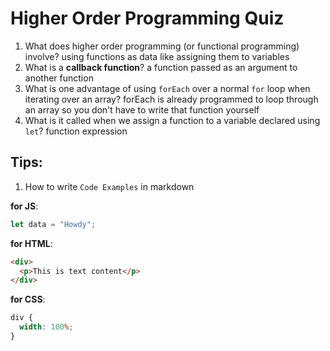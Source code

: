 # Higher Order Programming Quiz

1. What does higher order programming (or functional programming) involve?
   using functions as data like assigning them to variables
2. What is a **callback function**?
   a function passed as an argument to another function
3. What is one advantage of using `forEach` over a normal `for` loop when iterating over an array?
   forEach is already programmed to loop through an array so you don't have to write that function yourself
4. What is it called when we assign a function to a variable declared using `let`?
   function expression

## Tips:

1. How to write `Code Examples` in markdown

**for JS**:

```javascript
let data = "Howdy";
```

**for HTML**:

```html
<div>
  <p>This is text content</p>
</div>
```

**for CSS**:

```css
div {
  width: 100%;
}
```
